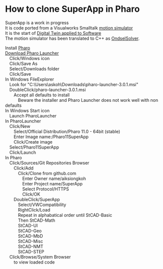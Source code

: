 # How to clone SuperApp in Pharo
   
SuperApp is a work in progress   
It is code ported from a Visualworks Smalltalk [motion simulator](https://ar-cad.com)   
It is the start of [Digital Twin applied to Software](https://askoh.com/twin/DigitalTwinsCppSt20230620.pdf)   
The motion simulator has been translated to C++ as [OndselSolver](https://github.com/Ondsel-Development/OndselSolver).   

Install [Pharo](https://pharo.org)  
[Download Pharo Launcher](https://pharo.org/download)  
&emsp;Click/Windows icon  
&emsp;Click/Save As  
&emsp;Select/Downloads folder  
&emsp;Click/Save  
In Windows FileExplorer  
&emsp;Look for "C:\Users\askoh\Downloads\pharo-launcher-3.0.1.msi"  
&emsp;DoubleClick/pharo-launcher-3.0.1.msi  
&emsp;&emsp;Accept all defaults to install  
&emsp;&emsp;&emsp;Beware the installer and Pharo Launcher does not work well with non defaults  
In Windows Start icon  
&emsp;Launch PharoLauncher  
In PharoLauncher  
&emsp;Click/New  
&emsp;&emsp;Select/Official Distribution/Pharo 11.0 - 64bit (stable)  
&emsp;&emsp;Enter Image name:/Pharo11SuperApp  
&emsp;&emsp;Click/Create image  
&emsp;Select/Pharo11SuperApp  
&emsp;Click/Launch  
In Pharo  
&emsp;Click/Sources/Git Repositories Browser  
&emsp;&emsp;Click/Add  
&emsp;&emsp;&emsp;Click/Clone from github.com  
&emsp;&emsp;&emsp;&emsp;Enter Owner name/aiksiongkoh  
&emsp;&emsp;&emsp;&emsp;Enter Project name/SuperApp  
&emsp;&emsp;&emsp;&emsp;Select Protocol/HTTPS  
&emsp;&emsp;&emsp;&emsp;Click/OK  
&emsp;&emsp;DoubleClick/SuperApp  
&emsp;&emsp;&emsp;Select/VWCompatibility  
&emsp;&emsp;&emsp;RightClick/Load  
&emsp;&emsp;&emsp;Repeat in alphabatical order until StCAD-Basic  
&emsp;&emsp;&emsp;Then StCAD-Math  
&emsp;&emsp;&emsp;StCAD-UI  
&emsp;&emsp;&emsp;StCAD-Geo  
&emsp;&emsp;&emsp;StCAD-MbD  
&emsp;&emsp;&emsp;StCAD-Misc  
&emsp;&emsp;&emsp;StCAD-NMT  
&emsp;&emsp;&emsp;StCAD-STEP  
&emsp;Click/Browse/System Browser  
&emsp;&emsp;to view loaded code  
